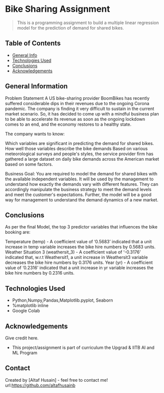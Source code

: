 # Bike Sharing Assignment
> This is a programming assignment to build a multiple linear regression model for the prediction of demand for shared bikes.


## Table of Contents
* [General Info](#general-information)
* [Technologies Used](#technologies-used)
* [Conclusions](#conclusions)
* [Acknowledgements](#acknowledgements)

## General Information
Problem Statement
A US bike-sharing provider BoomBikes has recently suffered considerable dips in their revenues due to the ongoing Corona pandemic. The company is finding it very difficult to sustain in the current market scenario. So, it has decided to come up with a mindful business plan to be able to accelerate its revenue as soon as the ongoing lockdown comes to an end, and the economy restores to a healthy state.

The company wants to know:

Which variables are significant in predicting the demand for shared bikes. How well those variables describe the bike demands Based on various meteorological surveys and people's styles, the service provider firm has gathered a large dataset on daily bike demands across the American market based on some factors.

Business Goal:
You are required to model the demand for shared bikes with the available independent variables. It will be used by the management to understand how exactly the demands vary with different features. They can accordingly manipulate the business strategy to meet the demand levels and meet the customer's expectations. Further, the model will be a good way for management to understand the demand dynamics of a new market.


## Conclusions
As per the final Model, the top 3 predictor variables that influences the bike booking are:

Temperature (temp) - A coefficient value of ‘0.5683’ indicated that a unit increase in temp variable increases the bike hire numbers by 0.5683 units.
Weather Situation 3 (weathersit_3) - A coefficient value of ‘-0.3176’ indicated that, w.r.t Weathersit1, a unit increase in Weathersit3 variable decreases the bike hire numbers by 0.3176 units.
Year (yr) - A coefficient value of ‘0.2316’ indicated that a unit increase in yr variable increases the bike hire numbers by 0.2316 units.

<!-- You don't have to answer all the questions - just the ones relevant to your project. -->


## Technologies Used
- Python,Numpy,Pandas,Matplotlib.pyplot, Seaborn
- %matplotlib inline
- Google Colab


## Acknowledgements
Give credit here.
- This project/assignment is part of curriculum the Upgrad & IITB AI and ML Program 

## Contact
Created by [Altaf Husain] - feel free to contact me!
url:https://github.com/altafhusainb


<!-- Optional -->
<!-- ## License -->
<!-- This project is open source and available under the [... License](). -->

<!-- You don't have to include all sections - just the one's relevant to your project -->
